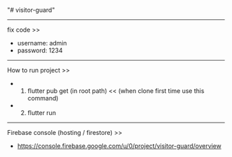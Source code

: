"# visitor-guard" 
*********************
fix code >>
 - username: admin
 - password: 1234

*********************
How to run project >>
 - 1) flutter pub get (in root path) << (when clone first time use this command)
 - 2) flutter run

*********************
Firebase console (hosting / firestore) >>
 - https://console.firebase.google.com/u/0/project/visitor-guard/overview